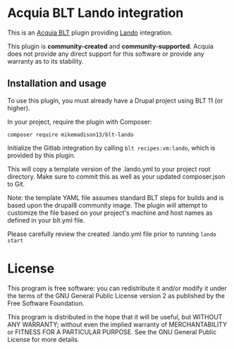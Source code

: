 Acquia BLT Lando integration
====

This is an [Acquia BLT](https://github.com/acquia/blt) plugin providing [Lando](https://lando.dev/) integration.

This plugin is **community-created** and **community-supported**. Acquia does not provide any direct support for this software or provide any warranty as to its stability.

## Installation and usage

To use this plugin, you must already have a Drupal project using BLT 11 (or higher).

In your project, require the plugin with Composer:

`composer require mikemadison13/blt-lando`

Initialize the Gitlab integration by calling `blt recipes:vm:lando`, which is provided by this plugin.

This will copy a template version of the .lando.yml to your project root directory. Make sure to commit this as well as your updated composer.json to Git.

Note: the template YAML file assumes standard BLT steps for builds and is based upon the drupal8 community image. The plugin will attempt to customize the file based on your project's machine and host names as defined in your blt.yml file.

Please carefully review the created .lando.yml file prior to running `lando start`

# License

This program is free software: you can redistribute it and/or modify it under the terms of the GNU General Public License version 2 as published by the Free Software Foundation.

This program is distributed in the hope that it will be useful, but WITHOUT ANY WARRANTY; without even the implied warranty of MERCHANTABILITY or FITNESS FOR A PARTICULAR PURPOSE.  See the GNU General Public License for more details.
